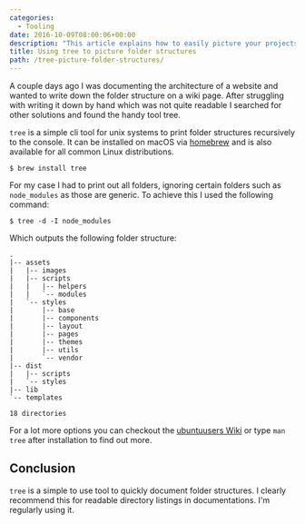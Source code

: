 ```yaml
---
categories:
  - Tooling
date: 2016-10-09T08:00:06+00:00
description: "This article explains how to easily picture your projects folder structure using the command line programm tree for unix systems."
title: Using tree to picture folder structures
path: /tree-picture-folder-structures/
---
```

A couple days ago I was documenting the architecture of a website and wanted to write down the folder structure on a wiki page. After struggling with writing it down by hand which was not quite readable I searched for other solutions and found the handy tool tree.

`tree` is a simple cli tool for unix systems to print folder structures recursively to the console. It can be installed on macOS via [homebrew][1] and is also available for all common Linux distributions.

<pre><code class="bash">$ brew install tree</code></pre>

For my case I had to print out all folders, ignoring certain folders such as `node_modules` as those are generic. To achieve this I used the following command:

<pre><code class="bash">$ tree -d -I node_modules</code></pre>

Which outputs the following folder structure:

<pre><code class="bash">.
|-- assets
|   |-- images
|   |-- scripts
|   |   |-- helpers
|   |   `-- modules
|   `-- styles
|       |-- base
|       |-- components
|       |-- layout
|       |-- pages
|       |-- themes
|       |-- utils
|       `-- vendor
|-- dist
|   |-- scripts
|   `-- styles
|-- lib
`-- templates

18 directories</code></pre>

For a lot more options you can checkout the [ubuntuusers Wiki][2] or type `man tree` after installation to find out more.

## Conclusion

`tree` is a simple to use tool to quickly document folder structures. I clearly recommend this for readable directory listings in documentations. I'm regularly using it.

 [1]: http://brew.sh/
 [2]: https://wiki.ubuntuusers.de/tree/
